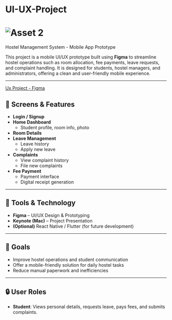 # UI-UX-Project
# ![Asset 2](https://github.com/user-attachments/assets/f0bbf210-655b-4f75-82b8-e9e8a2ceefd7)
 Hostel Management System - Mobile App Prototype

This project is a mobile UI/UX prototype built using **Figma** to streamline hostel operations such as room allocation, fee payments, leave requests, and complaint handling. It is designed for students, hostel managers, and administrators, offering a clean and user-friendly mobile experience.

---
[Ux Project - Figma](https://www.figma.com/proto/nz9Bh7nyCBgcSs6Lv9Mse4/Ux-project?page-id=0%3A1&node-id=87-127&p=f&viewport=687%2C215%2C0.11&t=zeEXf12yj3gqQESy-1&scaling=contain&content-scaling=fixed&starting-point-node-id=87%3A127)


## 📱 Screens & Features

- **Login / Signup**
- **Home Dashboard**  
  - Student profile, room info, photo
- **Room Details**
- **Leave Management**
  - Leave history
  - Apply new leave
- **Complaints**
  - View complaint history
  - File new complaints
- **Fee Payment**
  - Payment interface
  - Digital receipt generation

---

## 🔧 Tools & Technology

- **Figma** – UI/UX Design & Prototyping  
- **Keynote (Mac)** – Project Presentation  
- **(Optional)** React Native / Flutter (for future development)

---

## 🎯 Goals

- Improve hostel operations and student communication
- Offer a mobile-friendly solution for daily hostel tasks
- Reduce manual paperwork and inefficiencies

---

## 🔒 User Roles

- **Student**: Views personal details, requests leave, pays fees, and submits complaints.

